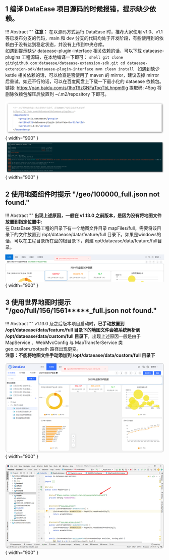 ## 1 编译 DataEase 项目源码的时候报错，提示缺少依赖。

!!! Abstract ""
    **注意：** 在以源码方式运行 DataEase 时，推荐大家使用 v1.0、v1.1 等已发布分支的代码，main 和 dev 分支的代码均处于开发阶段，有些使用到的依赖由于没有达到稳定状态，并没有上传到中央仓库。  
    如遇到提示缺少 dataease-plugin-interface 相关依赖的话，可以下载 dataease-plugins 工程源码，在本地编译一下即可：
    ```shell
    git clone git@github.com:dataease/dataease-extension-sdk.git
    cd dataease-extension-sdk/dataease-plugin-interface
    mvn clean install
    ```
    如遇到缺少 kettle 相关依赖的话，可以检查是否使用了 maven 的 mirror，建议去掉 mirror 后重试。如还不行的话，可以在百度网盘上下载一下最小化的 dataease 依赖包。链接: https://pan.baidu.com/s/1hoT6zGNFaToqTbLhnpm6lg 提取码: 45pg
    将删除依赖包解压后放置到 ~/.m2/repository 下即可。

![plugins-dependency](../img/faq/plugins-dependency.png){ width="900" }  
![plugins-dependency-2](../img/faq/plugins-dependency-2.png){ width="900" }

## 2 使用地图组件时提示 "/geo/100000_full.json not found."

!!! Abstract ""
    **出现上述原因，一般在 v1.13.0 之前版本，是因为没有将地图文件放置到指定位置中:**    
    在 DataEase 源码工程的目录下有一个地图文件目录 mapFiles/full，需要将该目录下的文件放置到 /opt/dataease/data/feature/full 目录下。如果是windows的话，可以在工程目录所在盘的根目录下，创建 opt/dataease/data/feature/full目录。

![no-map](../img/faq/no-map.png){ width="900" }

## 3 使用世界地图时提示 "/geo/full/156/1561*****_full.json not found."

!!! Abstract ""
    v1.13.0 及之后版本项目启动时，**已手动放置到 /opt/dataease/data/feature/full 目录下的地图文件会被系统解析到 /opt/dataease/data/custom/full 目录下**，出现上述原因一般是由于 MapService 、WebMvcConfig 与 MapTransferService 类 geo.custom.rootpath 路径出现更变。    
    **注意：不能将地图文件手动添加到 /opt/dataease/data/custom/full 目录下**

![no-map2](../img/faq/no-map2.png){ width="900" }

![no-map2](../img/faq/no-map3.png){ width="900" }